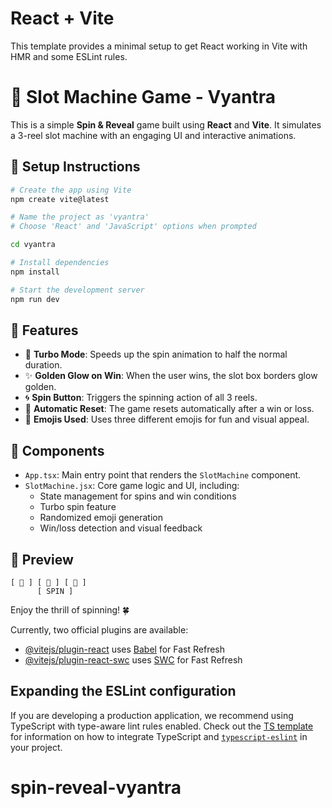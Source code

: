 # React + Vite

This template provides a minimal setup to get React working in Vite with HMR and some ESLint rules.
# 🎰 Slot Machine Game - Vyantra

This is a simple **Spin & Reveal** game built using **React** and **Vite**. It simulates a 3-reel slot machine with an engaging UI and interactive animations.

## 🚀 Setup Instructions

```bash
# Create the app using Vite
npm create vite@latest

# Name the project as 'vyantra'
# Choose 'React' and 'JavaScript' options when prompted

cd vyantra

# Install dependencies
npm install

# Start the development server
npm run dev
```

## 🧩 Features

- 🎯 **Turbo Mode**: Speeds up the spin animation to half the normal duration.
- ✨ **Golden Glow on Win**: When the user wins, the slot box borders glow golden.
- 🌀 **Spin Button**: Triggers the spinning action of all 3 reels.
- 🔁 **Automatic Reset**: The game resets automatically after a win or loss.
- 🎉 **Emojis Used**: Uses three different emojis for fun and visual appeal.

## 🧱 Components

- `App.tsx`: Main entry point that renders the `SlotMachine` component.
- `SlotMachine.jsx`: Core game logic and UI, including:
  - State management for spins and win conditions
  - Turbo spin feature
  - Randomized emoji generation
  - Win/loss detection and visual feedback

## 📸 Preview

```text
[ 🍒 ] [ 🍋 ] [ 🍊 ]
      [ SPIN ]
```

Enjoy the thrill of spinning! 🍀






Currently, two official plugins are available:

- [@vitejs/plugin-react](https://github.com/vitejs/vite-plugin-react/blob/main/packages/plugin-react) uses [Babel](https://babeljs.io/) for Fast Refresh
- [@vitejs/plugin-react-swc](https://github.com/vitejs/vite-plugin-react/blob/main/packages/plugin-react-swc) uses [SWC](https://swc.rs/) for Fast Refresh

## Expanding the ESLint configuration

If you are developing a production application, we recommend using TypeScript with type-aware lint rules enabled. Check out the [TS template](https://github.com/vitejs/vite/tree/main/packages/create-vite/template-react-ts) for information on how to integrate TypeScript and [`typescript-eslint`](https://typescript-eslint.io) in your project.
# spin-reveal-vyantra
